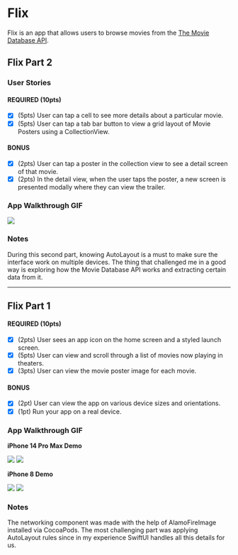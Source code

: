 # Flix

Flix is an app that allows users to browse movies from the [The Movie Database API](http://docs.themoviedb.apiary.io/#).

## Flix Part 2

### User Stories

#### REQUIRED (10pts)
- [x] (5pts) User can tap a cell to see more details about a particular movie.
- [x] (5pts) User can tap a tab bar button to view a grid layout of Movie Posters using a CollectionView.

#### BONUS
- [x] (2pts) User can tap a poster in the collection view to see a detail screen of that movie.
- [x] (2pts) In the detail view, when the user taps the poster, a new screen is presented modally where they can view the trailer.

### App Walkthrough GIF

![](https://github.com/riiveraluis/Flix/blob/main/Part%202%20GIF/Demo%20Part%202.gif)

### Notes
During this second part, knowing AutoLayout is a must to make sure the interface work on multiple devices. The thing that challenged me in a good way is exploring how the Movie Database API works and extracting certain data from it.

---

## Flix Part 1

#### REQUIRED (10pts)
- [x] (2pts) User sees an app icon on the home screen and a styled launch screen.
- [x] (5pts) User can view and scroll through a list of movies now playing in theaters.
- [x] (3pts) User can view the movie poster image for each movie.

#### BONUS
- [x] (2pt) User can view the app on various device sizes and orientations.
- [x] (1pt) Run your app on a real device.

### App Walkthrough GIF

**iPhone 14 Pro Max Demo**

![](https://i.imgur.com/xDZpI8E.gif)
![](https://i.imgur.com/FYKkRdF.png)

**iPhone 8 Demo**

![](https://i.imgur.com/nAZatF5.gif)
![](https://i.imgur.com/IIf3tSh.png)

### Notes

The networking component was made with the help of AlamoFireImage installed via CocoaPods. The most challenging part was applying AutoLayout rules since in my experience SwiftUI handles all this details for us.

